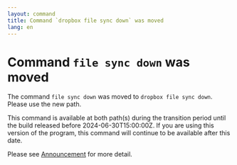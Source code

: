 ```yaml
---
layout: command
title: Command `dropbox file sync down` was moved
lang: en
---
```


# Command `file sync down` was moved

The command `file sync down` was moved to `dropbox file sync down`. Please use the new path.

This command is available at both path(s) during the transition period until the build released before 2024-06-30T15:00:00Z. If you are using this version of the program, this command will continue to be available after this date.

Please see [Announcement](https://github.com/watermint/toolbox/discussions/799) for more detail.


